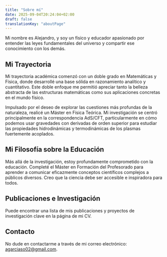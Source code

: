 ```yaml
---
title: "Sobre mí"
date: 2025-09-04T20:24:04+02:00
draft: false
translationKey: "aboutPage"
---
```

Mi nombre es Alejandro, y soy un físico y educador apasionado por entender las leyes fundamentales del universo y compartir ese conocimiento con los demás.

## Mi Trayectoria

Mi trayectoria académica comenzó con un doble grado en Matemáticas y Física, donde desarrollé una base sólida en razonamiento analítico y cuantitativo. Este doble enfoque me permitió apreciar tanto la belleza abstracta de las estructuras matemáticas como sus aplicaciones concretas en el mundo físico.

Impulsado por el deseo de explorar las cuestiones más profundas de la naturaleza, realicé un Máster en Física Teórica. Mi investigación se centró principalmente en la correspondencia AdS/CFT, particularmente en cómo podemos usar gravedades con derivadas de orden superior para estudiar las propiedades hidrodinámicas y termodinámicas de los plasmas fuertemente acoplados.

## Mi Filosofía sobre la Educación

Más allá de la investigación, estoy profundamente comprometido con la educación. Completé el Máster en Formación del Profesorado para aprender a comunicar eficazmente conceptos científicos complejos a públicos diversos. Creo que la ciencia debe ser accesible e inspiradora para todos.

## Publicaciones e Investigación

Puede encontrar una lista de mis publicaciones y proyectos de investigación clave en la página de mi CV.

## Contacto

No dude en contactarme a través de mi correo electrónico: agarciaso02@gmail.com.